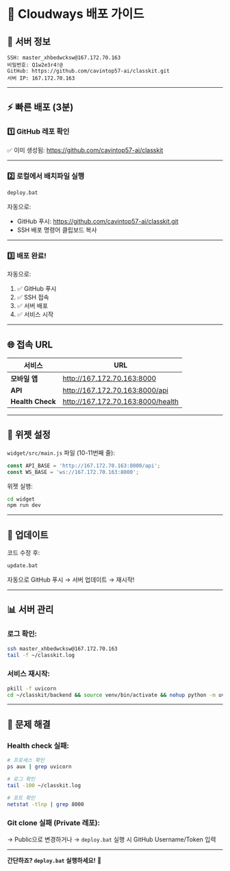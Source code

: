 # 🚀 Cloudways 배포 가이드

## 🔑 서버 정보
```
SSH: master_xhbedwcksw@167.172.70.163
비밀번호: Q1w2e3r4!@
GitHub: https://github.com/cavintop57-ai/classkit.git
서버 IP: 167.172.70.163
```

---

## ⚡ 빠른 배포 (3분)

### 1️⃣ GitHub 레포 확인
✅ 이미 생성됨: https://github.com/cavintop57-ai/classkit

---

### 2️⃣ 로컬에서 배치파일 실행

```cmd
deploy.bat
```

자동으로:
- GitHub 푸시: https://github.com/cavintop57-ai/classkit.git
- SSH 배포 명령어 클립보드 복사

---

### 3️⃣ 배포 완료!

자동으로:
1. ✅ GitHub 푸시
2. ✅ SSH 접속
3. ✅ 서버 배포
4. ✅ 서비스 시작

---

## 🌐 접속 URL

| 서비스 | URL |
|--------|-----|
| **모바일 앱** | http://167.172.70.163:8000 |
| **API** | http://167.172.70.163:8000/api |
| **Health Check** | http://167.172.70.163:8000/health |

---

## 🎯 위젯 설정

`widget/src/main.js` 파일 (10-11번째 줄):

```javascript
const API_BASE = 'http://167.172.70.163:8000/api';
const WS_BASE = 'ws://167.172.70.163:8000';
```

위젯 실행:
```bash
cd widget
npm run dev
```

---

## 🔄 업데이트

코드 수정 후:
```cmd
update.bat
```

자동으로 GitHub 푸시 → 서버 업데이트 → 재시작!

---

## 📊 서버 관리

### 로그 확인:
```bash
ssh master_xhbedwcksw@167.172.70.163
tail -f ~/classkit.log
```

### 서비스 재시작:
```bash
pkill -f uvicorn
cd ~/classkit/backend && source venv/bin/activate && nohup python -m uvicorn app.main:app --host 0.0.0.0 --port 8000 > ~/classkit.log 2>&1 &
```

---

## 🐛 문제 해결

### Health check 실패:
```bash
# 프로세스 확인
ps aux | grep uvicorn

# 로그 확인
tail -100 ~/classkit.log

# 포트 확인
netstat -tlnp | grep 8000
```

### Git clone 실패 (Private 레포):
→ Public으로 변경하거나
→ `deploy.bat` 실행 시 GitHub Username/Token 입력

---

**간단하죠? `deploy.bat` 실행하세요!** 🚀

